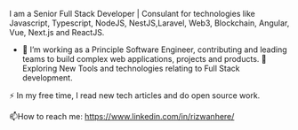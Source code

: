 I am a Senior Full Stack Developer | Consulant for technologies like Javascript, Typescript, NodeJS, NestJS,Laravel, Web3, Blockchain, Angular, Vue, Next.js and ReactJS. 

- 🔭 I’m working as a Principle Software Engineer, contributing and leading teams to build complex web applications, projects and products.
🌱 Exploring New Tools and technologies relating to Full Stack development.

⚡ In my free time, I read new tech articles and do open source work.

📫How to reach me: https://www.linkedin.com/in/rizwanhere/
